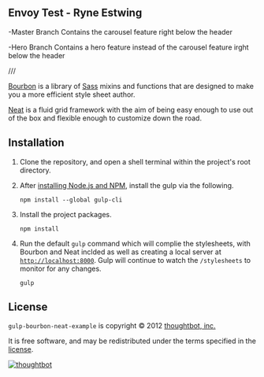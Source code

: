 ## Envoy Test - Ryne Estwing

-Master Branch
Contains the carousel feature right below the header

-Hero Branch
Contains a hero feature instead of the carousel feature irght below the header

///

[Bourbon] is a library of [Sass] mixins and functions that are designed to make
you a more efficient style sheet author.

[Neat] is a fluid grid framework with the aim of being easy enough to
use out of the box and flexible enough to customize down the road.

  [Bourbon]: http://bourbon.io/
  [Neat]: https://neat.bourbon.io/
  [Sass]: http://sass-lang.com

## Installation

1. Clone the repository, and open a shell terminal within the project's root
   directory.

1. After [installing Node.js and NPM], install the gulp via the following.

   ```
   npm install --global gulp-cli
   ```

1. Install the project packages.

   ```
   npm install
   ```

1. Run the default `gulp` command which will complie the stylesheets, with
   Bourbon and Neat inclded as well as creating a local server at
   [`http://localhost:8000`](http://localhost:8000). Gulp will continue to watch
   the `/stylesheets` to monitor for any changes.

   ```
   gulp
   ```


[installing Node.js and NPM]: https://docs.npmjs.com/getting-started/installing-node/

## License

`gulp-bourbon-neat-example` is copyright © 2012 [thoughtbot, inc.][thoughtbot]

It is free software, and may be redistributed under the terms specified in the
[license].

[![thoughtbot][thoughtbot-logo]][thoughtbot]

  [license]: LICENSE.md
  [thoughtbot]: https://thoughtbot.com?utm_source=github
  [thoughtbot-logo]: http://presskit.thoughtbot.com/images/thoughtbot-logo-for-readmes.svg
